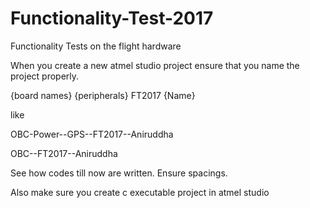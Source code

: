 # Functionality-Test-2017
Functionality Tests on the flight hardware

When you create a new atmel studio project ensure that you name the project properly. 

{board names} {peripherals} FT2017 {Name}

like

OBC-Power--GPS--FT2017--Aniruddha 

OBC--FT2017--Aniruddha

See how codes till now are written. Ensure spacings.   

Also make sure you create c executable project in atmel studio 
